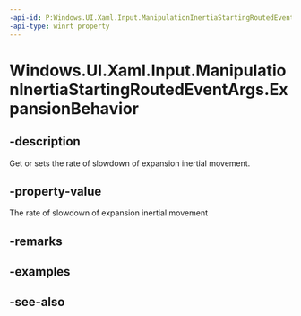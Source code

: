 ```yaml
---
-api-id: P:Windows.UI.Xaml.Input.ManipulationInertiaStartingRoutedEventArgs.ExpansionBehavior
-api-type: winrt property
---
```


<!-- Property syntax
public Windows.UI.Xaml.Input.InertiaExpansionBehavior ExpansionBehavior { get;  set; }
-->

# Windows.UI.Xaml.Input.ManipulationInertiaStartingRoutedEventArgs.ExpansionBehavior

## -description
Get or sets the rate of slowdown of expansion inertial movement.



## -property-value
The rate of slowdown of expansion inertial movement

## -remarks

## -examples

## -see-also

